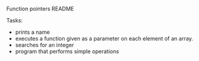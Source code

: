 Function pointers README

Tasks:
* prints a name
* executes a function given as a parameter on each element of an array.
* searches for an integer
* program that performs simple operations

